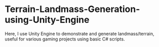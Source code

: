 # Terrain-Landmass-Generation-using-Unity-Engine
Here, I use Unity Engine to demonstrate and generate landmass/terrain, useful for various gaming projects using basic C# scripts.
